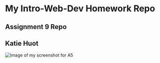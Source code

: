 # My Intro-Web-Dev Homework Repo
## Assignment 9 Repo
## Katie Huot




![Image of my screenshot for A5](./images/screenshot-A4.png)
